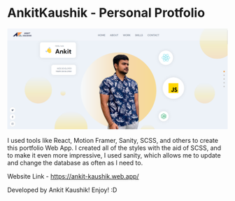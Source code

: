 # AnkitKaushik - Personal Protfolio

![App Screenshot](src/assets/demo1.png)

I used tools like React, Motion Framer, Sanity, SCSS, and others to create this portfolio Web App. I created all of the styles with the aid of SCSS, and to make it even more impressive, I used sanity, which allows me to update and change the database as often as I need to. 

Website Link - https://ankit-kaushik.web.app/

Developed by Ankit Kaushik! Enjoy! :D
